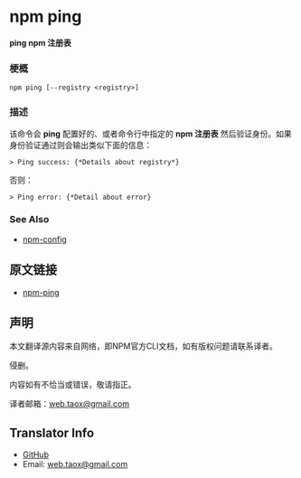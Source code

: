 # npm ping

**ping npm 注册表**

### 梗概

```shell
npm ping [--registry <registry>]
```

### 描述

该命令会 **ping** 配置好的、或者命令行中指定的 **npm 注册表** 然后验证身份。如果身份验证通过则会输出类似下面的信息：

```shell
> Ping success: {*Details about registry*}
```

否则：

```shell
> Ping error: {*Detail about error}
```

### See Also

* [npm-config](https://github.com/NinjiaHub/NPM-CLI-Commands/blob/master/documents/npm-config.md "npm-config")

## 原文链接

* [npm-ping](https://docs.npmjs.com/cli/ping "npm-ping")

## 声明

本文翻译源内容来自网络，即NPM官方CLI文档，如有版权问题请联系译者。

侵删。

内容如有不恰当或错误，敬请指正。

译者邮箱：<web.taox@gmail.com>

## Translator Info

* [GitHub](https://github.com/Tao-Quixote)
* Email: <web.taox@gmail.com>
